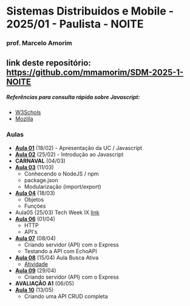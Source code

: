 # Sistemas Distribuidos e Mobile - 2025/01 - Paulista - NOITE
### prof. Marcelo Amorim
## link deste repositório: https://github.com/mmamorim/SDM-2025-1-NOITE

##### Referências para consulta rápida sobre Javascript: 
* [W3Schols](https://www.w3schools.com/js/default.asp) 
* [Mozilla](https://developer.mozilla.org/pt-BR/docs/Web/JavaScript)

### Aulas 
* **[Aula 01](./Aula01_18Fev/)** (18/02) - Apresentação da UC / Javascript
* **[Aula 02](./Aula02_25Fev/)** (25/02)  - Introdução ao Javascript
* **CARNAVAL** (04/03) 
* **[Aula 03](./Aula03_11Mar/)** (11/03) 
  - Conhecendo o NodeJS / npm 
  - package.json 
  - Modularização (import/export) 
* **[Aula 04](./Aula04_18Mar/)** (18/03) 
  - Objetos
  - Funções
* Aula05 (25/03) Tech Week IX [link](https://animatechweek.com.br/)
* **[Aula 06](./Aula06_01Abr/)** (01/04) 
  - HTTP
  - API's
* **[Aula 07](./Aula07_08Abr/)** (08/04) 
  - Criando servidor (API) com o Express
  - Testando a API com EchoAPI
* **[Aula 08](./Aula08_15Abr/)** (15/04)  Aula Busca Ativa
  - [Atividade](./Aula08_15Abr)
* **[Aula 09](./Aula09_29Abr/)** (29/04)  
  - Criando servidor (API) com o Express
* **AVALIAÇÃO A1** (06/05) 
* **[Aula 10](./Aula10_13Mai/)** (13/05)  
  - Criando uma API CRUD completa
